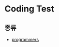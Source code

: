 # Coding Test

## 종류
* [programmers](https://programmers.co.kr/?utm_source=google&utm_medium=cpc&utm_campaign=coding_test&gclid=Cj0KCQiA7NKBBhDBARIsAHbXCB4h1bqt4AfFLD_vAv2Ma9Jo-kDoLFwZMRh0YjbvYtq5FTOXb9fxulEaAsZKEALw_wcB)
